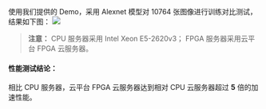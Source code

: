 使用我们提供的 Demo，采用 Alexnet 模型对 10764 张图像进行训练对比测试，结果如下图：
![](http://imgcache.tce.fsphere.cn/image/mc.qcloudimg.com/static/img/1a74cd597fe73d4f5d32f4d9914e7eb0/image.jpg)

>**注意：**
CPU 服务器采用 Intel Xeon E5-2620v3；
FPGA 服务器采用云平台 FPGA 云服务器。

#### 性能测试结论：
相比 CPU 服务器，云平台 FPGA 云服务器达到相对 CPU 云服务器超过 **5** 倍的加速性能。
